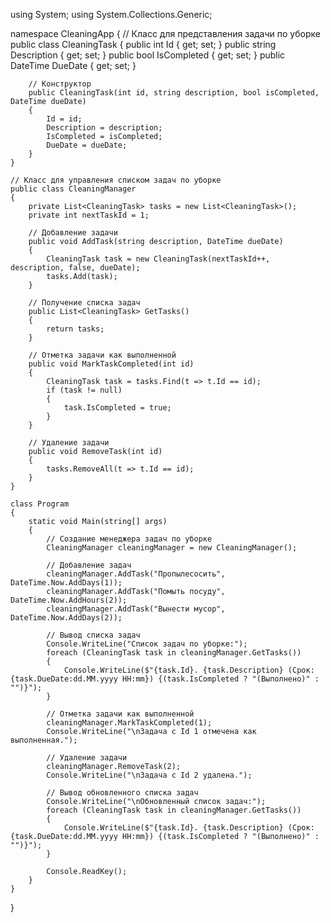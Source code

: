 using System;
using System.Collections.Generic;

namespace CleaningApp
{
    // Класс для представления задачи по уборке
    public class CleaningTask
    {
        public int Id { get; set; }
        public string Description { get; set; }
        public bool IsCompleted { get; set; }
        public DateTime DueDate { get; set; }

        // Конструктор
        public CleaningTask(int id, string description, bool isCompleted, DateTime dueDate)
        {
            Id = id;
            Description = description;
            IsCompleted = isCompleted;
            DueDate = dueDate;
        }
    }

    // Класс для управления списком задач по уборке
    public class CleaningManager
    {
        private List<CleaningTask> tasks = new List<CleaningTask>();
        private int nextTaskId = 1;

        // Добавление задачи
        public void AddTask(string description, DateTime dueDate)
        {
            CleaningTask task = new CleaningTask(nextTaskId++, description, false, dueDate);
            tasks.Add(task);
        }

        // Получение списка задач
        public List<CleaningTask> GetTasks()
        {
            return tasks;
        }

        // Отметка задачи как выполненной
        public void MarkTaskCompleted(int id)
        {
            CleaningTask task = tasks.Find(t => t.Id == id);
            if (task != null)
            {
                task.IsCompleted = true;
            }
        }

        // Удаление задачи
        public void RemoveTask(int id)
        {
            tasks.RemoveAll(t => t.Id == id);
        }
    }

    class Program
    {
        static void Main(string[] args)
        {
            // Создание менеджера задач по уборке
            CleaningManager cleaningManager = new CleaningManager();

            // Добавление задач
            cleaningManager.AddTask("Пропылесосить", DateTime.Now.AddDays(1));
            cleaningManager.AddTask("Помыть посуду", DateTime.Now.AddHours(2));
            cleaningManager.AddTask("Вынести мусор", DateTime.Now.AddDays(2));

            // Вывод списка задач
            Console.WriteLine("Список задач по уборке:");
            foreach (CleaningTask task in cleaningManager.GetTasks())
            {
                Console.WriteLine($"{task.Id}. {task.Description} (Срок: {task.DueDate:dd.MM.yyyy HH:mm}) {(task.IsCompleted ? "(Выполнено)" : "")}");
            }

            // Отметка задачи как выполненной
            cleaningManager.MarkTaskCompleted(1);
            Console.WriteLine("\nЗадача с Id 1 отмечена как выполненная.");

            // Удаление задачи
            cleaningManager.RemoveTask(2);
            Console.WriteLine("\nЗадача с Id 2 удалена.");

            // Вывод обновленного списка задач
            Console.WriteLine("\nОбновленный список задач:");
            foreach (CleaningTask task in cleaningManager.GetTasks())
            {
                Console.WriteLine($"{task.Id}. {task.Description} (Срок: {task.DueDate:dd.MM.yyyy HH:mm}) {(task.IsCompleted ? "(Выполнено)" : "")}");
            }

            Console.ReadKey();
        }
    }
}
